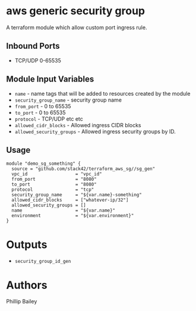 aws generic security group
===========

A terraform module which allow custom port ingress rule.

Inbound Ports
-----
- TCP/UDP  0-65535


Module Input Variables
----------------------

- `name` - name tags that will be added to resources created by the module
- `security_group_name` - security group name
- `from_port` - 0 to 65535
- `to_port` - 0 to 65535
- `protocol` - TCP/UDP etc etc
- `allowed_cidr_blocks` - Allowed ingress CIDR blocks
- `allowed_security_groups` - Allowed ingress security groups by ID.

Usage
-----


```hcl
module "demo_sg_something" {
  source = "github.com/stack42/terraform_aws_sg//sg_gen"
  vpc_id                  = "vpc_id"
  from_port               = "8080"
  to_port                 = "8080"
  protocol                = "tcp"
  security_group_name     = "${var.name}-something"
  allowed_cidr_blocks     = ["whatever-ip/32"]
  allowed_security_groups = []
  name                    = "${var.name}"
  environment             = "${var.environment}"
}
```

Outputs
=======

- `security_group_id_gen`


Authors
=======

Phillip Bailey

